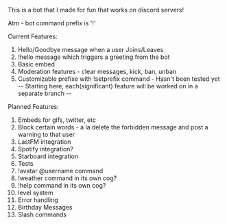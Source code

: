 This is a bot that I made for fun that works on discord servers!

Atm - bot command prefix is '!'

Current Features: 
1. Hello/Goodbye message when a user Joins/Leaves 
2. !hello message which triggers a greeting from the bot 
3. Basic embed 
4. Moderation features - clear messages, kick, ban, unban
5. Customizable prefixe with !setprefix command - Hasn't  been tested yet
-- Starting here, each(significant) feature will be worked on in a separate branch --


Planned Features:
1. Embeds for gifs, twitter, etc
2. Block certain words - a la delete the forbidden message and post a warning to that user 
3. LastFM integration
4. Spotify integration? 
5. Starboard integration
6. Tests
7. !avatar @username command
8. !weather command in its own cog?
9. !help command in its own cog?
10. level system
11. Error handling
12. Birthday Messages
13. Slash commands